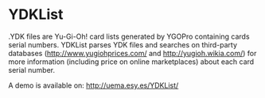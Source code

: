 # YDKList
.YDK files are Yu-Gi-Oh! card lists generated by YGOPro containing cards serial numbers.
YDKList parses YDK files and searches on third-party databases (<a href="http://www.yugiohprices.com/" target="_blank">http://www.yugiohprices.com/</a> and <a href="http://yugioh.wikia.com/" target="_blank">http://yugioh.wikia.com/</a>) for more information (including price on online marketplaces) about each card serial number.

A demo is available on: <a href="http://uema.esy.es/YDKList/" target="_blank">http://uema.esy.es/YDKList/</a>
